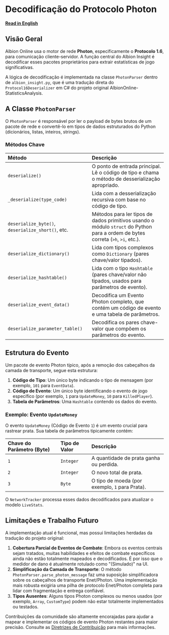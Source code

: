 # Decodificação do Protocolo Photon

**[Read in English](Photon-Protocol-Decoding.md)**

## Visão Geral

Albion Online usa o motor de rede **Photon**, especificamente o **Protocolo 1.6**, para comunicação cliente-servidor. A função central do Albion Insight é decodificar esses pacotes proprietários para extrair estatísticas de jogo significativas.

A lógica de decodificação é implementada na classe `PhotonParser` dentro de `albion_insight.py`, que é uma tradução direta do `Protocol16Deserializer` em C# do projeto original AlbionOnline-StatisticsAnalysis.

## A Classe `PhotonParser`

O `PhotonParser` é responsável por ler o payload de bytes brutos de um pacote de rede e convertê-lo em tipos de dados estruturados do Python (dicionários, listas, inteiros, strings).

### Métodos Chave

| Método | Descrição |
| :--- | :--- |
| `deserialize()` | O ponto de entrada principal. Lê o código de tipo e chama o método de desserialização apropriado. |
| `_deserialize(type_code)` | Lida com a desserialização recursiva com base no código de tipo. |
| `deserialize_byte()`, `deserialize_short()`, etc. | Métodos para ler tipos de dados primitivos usando o módulo `struct` do Python para a ordem de bytes correta (`>h`, `>i`, etc.). |
| `deserialize_dictionary()` | Lida com tipos complexos como `Dictionary` (pares chave/valor tipados). |
| `deserialize_hashtable()` | Lida com o tipo `Hashtable` (pares chave/valor não tipados, usados para parâmetros de evento). |
| `deserialize_event_data()` | Decodifica um Evento Photon completo, que contém um código de evento e uma tabela de parâmetros. |
| `deserialize_parameter_table()` | Decodifica os pares chave-valor que compõem os parâmetros do evento. |

## Estrutura do Evento

Um pacote de evento Photon típico, após a remoção dos cabeçalhos da camada de transporte, segue esta estrutura:

1.  **Código de Tipo**: Um único byte indicando o tipo de mensagem (por exemplo, `101` para `EventData`).
2.  **Código de Evento**: Um único byte identificando o evento de jogo específico (por exemplo, `1` para `UpdateMoney`, `10` para `KilledPlayer`).
3.  **Tabela de Parâmetros**: Uma `Hashtable` contendo os dados do evento.

### Exemplo: Evento `UpdateMoney`

O evento `UpdateMoney` (Código de Evento `1`) é um evento crucial para rastrear prata. Sua tabela de parâmetros tipicamente contém:

| Chave do Parâmetro (Byte) | Tipo de Valor | Descrição |
| :--- | :--- | :--- |
| `1` | `Integer` | A quantidade de prata ganha ou perdida. |
| `2` | `Integer` | O novo total de prata. |
| `3` | `Byte` | O tipo de moeda (por exemplo, `1` para Prata). |

O `NetworkTracker` processa esses dados decodificados para atualizar o modelo `LiveStats`.

## Limitações e Trabalho Futuro

A implementação atual é funcional, mas possui limitações herdadas da tradução do projeto original:

1.  **Cobertura Parcial de Eventos de Combate**: Embora os eventos centrais sejam tratados, muitas habilidades e efeitos de combate específicos ainda não estão totalmente mapeados e decodificados. É por isso que o medidor de dano é atualmente rotulado como "(Simulado)" na UI.
2.  **Simplificação da Camada de Transporte**: O método `PhotonParser.parse_photon_message` faz uma suposição simplificadora sobre os cabeçalhos de transporte Enet/Photon. Uma implementação mais robusta exigiria uma pilha de protocolo Enet/Photon completa para lidar com fragmentação e entrega confiável.
3.  **Tipos Ausentes**: Alguns tipos Photon complexos ou menos usados (por exemplo, `Array`, `CustomType`) podem não estar totalmente implementados ou testados.

Contribuições da comunidade são altamente encorajadas para ajudar a mapear e implementar os códigos de evento Photon restantes para maior precisão. Consulte as [Diretrizes de Contribuição](../CONTRIBUTING.pt-BR.md) para mais informações.
